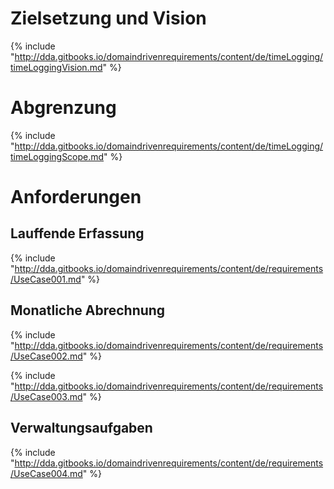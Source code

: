 
# Zielsetzung und Vision
{% include "http://dda.gitbooks.io/domaindrivenrequirements/content/de/timeLogging/timeLoggingVision.md" %}


# Abgrenzung
{% include "http://dda.gitbooks.io/domaindrivenrequirements/content/de/timeLogging/timeLoggingScope.md" %}


# Anforderungen

## Lauffende Erfassung
{% include "http://dda.gitbooks.io/domaindrivenrequirements/content/de/requirements/UseCase001.md" %}


## Monatliche Abrechnung
{% include "http://dda.gitbooks.io/domaindrivenrequirements/content/de/requirements/UseCase002.md" %}

{% include "http://dda.gitbooks.io/domaindrivenrequirements/content/de/requirements/UseCase003.md" %}


## Verwaltungsaufgaben
{% include "http://dda.gitbooks.io/domaindrivenrequirements/content/de/requirements/UseCase004.md" %}
